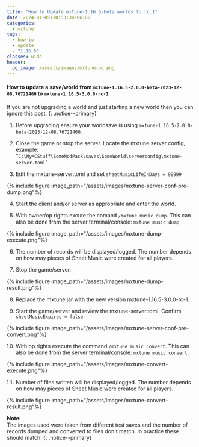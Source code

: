 ```yaml
---
title: "How to Update mxTune-1.16.5-beta worlds to rc.1"
date: 2024-01-05T10:53:34-06:00
categories:
  - mxtune
tags:
  - how-to
  - update
  - "1.16.5"
classes: wide
header:
  og_image: /assets/images/mxtune-og.png
---
```


#### How to update a save/world from ``mxtune-1.16.5-2.0.0-beta-2023-12-08.76721460`` to ``mxtune-1.16.5-3.0.0-rc-1``

If you are not upgrading a world and just starting a new world then you can ignore this post.
{: .notice--primary}

  1) Before upgrading ensure your worldsave is using ``mxtune-1.16.5-2.0.0-beta-2023-12-08.76721460``. 

  2) Close the game or stop the server. Locate the mxtune server config, example:
  "``C:\MyMCStuff\SomeModPack\saves\SomeWorld\serverconfig\mxtune-server.toml``" 

  3) Edit the mxtune-server.toml and set ``sheetMusicLifeInDays = 99999`` 

{% include figure image_path="/assets/images/mxtune-server-conf-pre-dump.png"%}

  4) Start the client and/or server as appropriate and enter the world. 

  5) With owner/op rights excute the comand ``/mxtune music dump``. This can also be done from the server terminal/console: ``mxtune music
dump``

{% include figure image_path="/assets/images/mxtune-dump-execute.png"%}

  6) The number of records will be displayed/logged. The number depends on how may pieces of Sheet Music were created for all players. 

  7) Stop the game/server. 

{% include figure image_path="/assets/images/mxtune-dump-result.png"%}

  8) Replace the mxtune jar with the new version mxtune-1.16.5-3.0.0-rc-1. 

  9) Start the game/server and review the mxtune-server.toml. Confirm ``sheetMusicExpires = false`` 

{% include figure image_path="/assets/images/mxtune-server-conf-pre-convert.png"%}

  10) With op rights execute the command ``/mxtune music convert``. This can also be done from the server terminal/console: ``mxtune music
convert``. 

{% include figure image_path="/assets/images/mxtune-convert-execute.png"%}

  11) Number of files written will be displayed/logged. The number depends on how may pieces of Sheet Music were created for all players. 

{% include figure image_path="/assets/images/mxtune-convert-result.png"%}

**Note:**    
  The images used were taken from different test saves and the number of records dumped and converted to files don't
match. In practice these should match.
{: .notice--primary}

